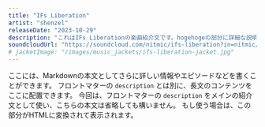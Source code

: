```yaml
---
title: "IFs Liberation"
artist: "shenzel"
releaseDate: "2023-10-29"
description: "これはIFs Liberationの楽曲紹介文です。hogehogeの部分に詳細な説明を記述します。Markdown形式で自由に書けます。\n\n例えば、このように改行もできますし、*強調*や**太字**も使えます。"
soundcloudUrl: "https://soundcloud.com/nitmic/ifs-liberation?in=nitmic/sets/lunatic-moment&utm_source=clipboard&utm_medium=text&utm_campaign=social_sharing"
# jacketImage: "/images/music_jackets/ifs-liberation-jacket.jpg"
---
```


ここには、Markdownの本文としてさらに詳しい情報やエピソードなどを書くことができます。
フロントマターの `description` とは別に、長文のコンテンツをここに配置できます。
今回は、フロントマターの `description` をメインの紹介文として使い、こちらの本文は省略しても構いません。
もし使う場合は、この部分がHTMLに変換されて表示されます。